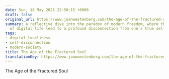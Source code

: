 ```yaml
---
date: Sun, 18 May 2025 22:58:15 +0000
draft: false
original_url: https://www.joanwestenberg.com/the-age-of-the-fractured-soul/
summary: a reflective dive into the paradox of modern freedom, where the endless possibilities
  of digital life lead to a profound disconnection from one's true self and community.
tags:
- digital-loneliness
- self-disconnection
- modern-society
title: The Age of the Fractured Soul
translationKey: https://www.joanwestenberg.com/the-age-of-the-fractured-soul/
---
```


The Age of the Fractured Soul